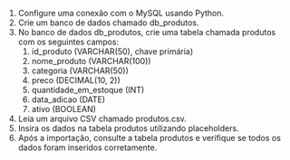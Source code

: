 1. Configure uma conexão com o MySQL usando Python.
2. Crie um banco de dados chamado db_produtos.
3. No banco de dados db_produtos, crie uma tabela chamada produtos com os seguintes campos: 
    1. id_produto (VARCHAR(50), chave primária)
    2. nome_produto (VARCHAR(100))
    3. categoria (VARCHAR(50))
    4. preco (DECIMAL(10, 2))
    5. quantidade_em_estoque (INT)
    6. data_adicao (DATE)
    7. ativo (BOOLEAN)
4. Leia um arquivo CSV chamado produtos.csv.
5. Insira os dados na tabela produtos utilizando placeholders.
6. Após a importação, consulte a tabela produtos e verifique se todos os dados foram inseridos corretamente.
